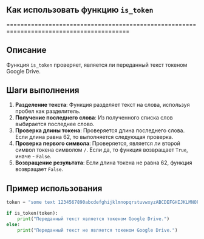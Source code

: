 ## Как использовать функцию `is_token`
=========================================================================================

Описание
-------------------------
Функция `is_token` проверяет, является ли переданный текст токеном Google Drive. 

Шаги выполнения
-------------------------
1. **Разделение текста**: Функция разделяет текст на слова, используя пробел как разделитель.
2. **Получение последнего слова**: Из полученного списка слов выбирается последнее слово.
3. **Проверка длины токена**: Проверяется длина последнего слова. Если длина равна 62, то выполняется следующая проверка.
4. **Проверка первого символа**: Проверяется, является ли второй символ токена символом `/`. Если да, то функция возвращает `True`, иначе - `False`.
5. **Возвращение результата**: Если длина токена не равна 62, функция возвращает `False`.

Пример использования
-------------------------

```python
token = "some text 1234567890abcdefghijklmnopqrstuvwxyzABCDEFGHIJKLMNOPQRSTUVWXYZ/1234567890"

if is_token(token):
    print("Переданный текст является токеном Google Drive.")
else:
    print("Переданный текст не является токеном Google Drive.")
```